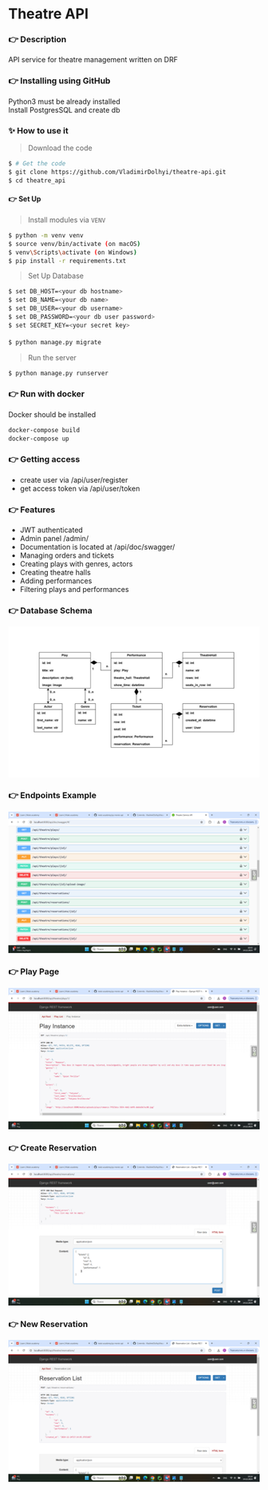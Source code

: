 # Theatre API

### 👉 Description

API service for theatre management written on DRF

### 👉 Installing using GitHub

Python3 must be already installed  
Install PostgresSQL and create db

### ✨ How to use it

> Download the code 

```bash
$ # Get the code
$ git clone https://github.com/VladimirDolhyi/theatre-api.git
$ cd theatre_api
```

#### 👉 Set Up

> Install modules via `VENV`  

```bash
$ python -m venv venv
$ source venv/bin/activate (on macOS)
$ venv\Scripts\activate (on Windows)
$ pip install -r requirements.txt
```

> Set Up Database

```bash
$ set DB_HOST=<your db hostname>
$ set DB_NAME=<your db name>
$ set DB_USER=<your db username>
$ set DB_PASSWORD=<your db user password>
$ set SECRET_KEY=<your secret key>

$ python manage.py migrate
```
> Run the server

```bash
$ python manage.py runserver
```

### 👉 Run with docker

Docker should be installed

```bash
docker-compose build
docker-compose up
```

### 👉 Getting access

* create user via /api/user/register
* get access token via /api/user/token

### 👉 Features

* JWT authenticated
* Admin panel /admin/
* Documentation is located at /api/doc/swagger/
* Managing orders and tickets
* Creating plays with genres, actors
* Creating theatre halls
* Adding performances
* Filtering plays and performances


### 👉 Database Schema
![Database Schema](images/Database_schema.jpg)

### 👉 Endpoints Example
![Endpoints Example](images/Endpoints_example.png)

### 👉 Play Page
![Play Page](images/Screenshot_Play_page.png)

### 👉 Create Reservation
![Create Reservation](images/Screenshot_Create_Reservation.png)

### 👉 New Reservation
![New Reservation](images/Screenshot_New_Reservation.png)
